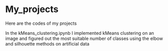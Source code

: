 # My_projects
Here are the codes of my projects

In the kMeans_clustering.ipynb I implemented kMeans clustering on an image and figured out the most suitable number of classes using the elbow and silhouette methods on artificial data
